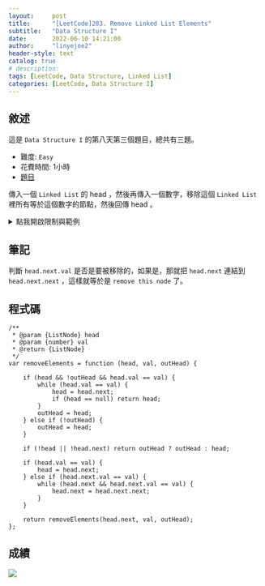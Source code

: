 ```yaml
---
layout:     post
title:      "[LeetCode]203. Remove Linked List Elements"
subtitle:   "Data Structure I"
date:       2022-06-10 14:21:00
author:     "linyejoe2"
header-style: text
catalog: true
# description: 
tags: [LeetCode, Data Structure, Linked List]
categories: [LeetCode, Data Structure I]
---
```


## 敘述

這是 `Data Structure I` 的第八天第三個題目，總共有三題。

+ 難度: `Easy`
+ 花費時間: 1小時
+ [題目](https://leetcode.com/problems/remove-linked-list-elements/)

傳入一個 `Linked List` 的 head ，然後再傳入一個數字，移除這個 `Linked List` 裡所有等於這個數字的節點，然後回傳 head 。

<!--more-->

<details><summary>點我開啟限制與範例</summary>
<pre>

**限制:**

-   The number of nodes in the list is in the range `[0, 10^4]`.
-   `1 <= Node.val <= 50`
-   `0 <= val <= 50`


**Example 1:**

![https://assets.leetcode.com/uploads/2021/03/06/removelinked-list.jpg]()

```=
Input: head = [1,2,6,3,4,5,6], val = 6
Output: [1,2,3,4,5]
```

**Example 2:**

```=
Input: head = [], val = 1
Output: []
```

**Example 3:**

```=
Input: head = [7,7,7,7], val = 7
Output: []
```
</pre></details>

## 筆記

判斷 `head.next.val` 是否是要被移除的，如果是，那就把 `head.next` 連結到 `head.next.next` ，這樣就等於是 `remove this node` 了。

## 程式碼

```js=
/**
 * @param {ListNode} head
 * @param {number} val
 * @return {ListNode}
 */
var removeElements = function (head, val, outHead) {

    if (head && !outHead && head.val == val) {
        while (head.val == val) {
            head = head.next;
            if (head == null) return head;
        }
        outHead = head;
    } else if (!outHead) {
        outHead = head;
    }

    if (!head || !head.next) return outHead ? outHead : head;

    if (head.val == val) {
        head = head.next;
    } else if (head.next.val == val) {
        while (head.next && head.next.val == val) {
            head.next = head.next.next;
        }
    }

    return removeElements(head.next, val, outHead);
};
```

## 成績



![](https://i.imgur.com/CCWx9z5.png)


<details style='display:none;'><summary>點我開啟舊寫法/失敗寫法</summary>
<pre>



</pre></details>


<!-- ##### 參考資料 -->